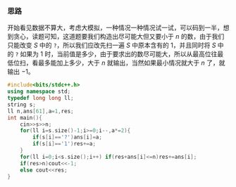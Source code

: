 ### 思路
开始看见数据不算大，考虑大模拟，一种情况一种情况试一试，可以码到一半，想到贪心，读题可知，这道题要我们构造出尽可能大但又要小于 $n$ 的数，由于我们只能改变 $S$ 中的 ```?```，所以我们应改先扫一遍 $S$ 中原本含有的 $1$，并且同时将 $S$ 中的 ```?``` 如果为 $1$ 时，当前值是多少，由于要求出的数尽可能大，所以从最高位往最低位扫，看最多能加上多少，大于 $n$ 就输出，当然如果最小情况就大于 $n$ 了，就输出 $-1$。
```cpp
#include<bits/stdc++.h>
using namespace std;
typedef long long ll;
string s;
ll n,ans[61],a=1,res;
int main(){
	cin>>s>>n;
	for(ll i=s.size()-1;i>=0;i--,a*=2){
		if(s[i]=='?')ans[i]=a;
		if(s[i]=='1')res+=a;
	}
	for(ll i=0;i<s.size();i++) if(res+ans[i]<=n)res+=ans[i];
	if(res>n)cout<<-1;
	else cout<<res;
}
```